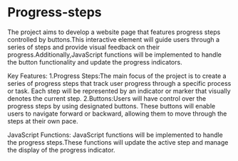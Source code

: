 # Progress-steps

The project aims to develop a website page that features progress steps controlled by buttons.This interactive element will guide users through a series of steps and provide visual feedback on their progress.Additionally,JavaScript functions will be implemented to handle the button functionality and update the progress indicators.

Key Features:
1.Progress Steps:The main focus of the project is to create a series of progress steps that track user progress through a specific process or task. Each step will be represented by an indicator or marker that visually denotes the current step.
2.Buttons:Users will have control over the progress steps by using designated buttons. These buttons will enable users to navigate forward or backward, allowing them to move through the steps at their own pace.

JavaScript Functions:
JavaScript functions will be implemented to handle the progress steps.These functions will update the active step and manage the display of the progress indicator.
